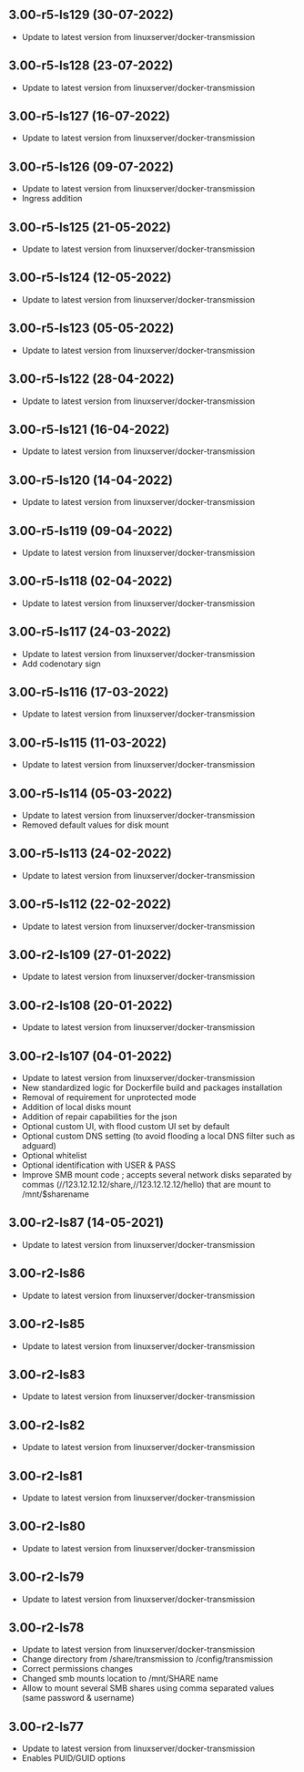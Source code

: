 
## 3.00-r5-ls129 (30-07-2022)
- Update to latest version from linuxserver/docker-transmission

## 3.00-r5-ls128 (23-07-2022)
- Update to latest version from linuxserver/docker-transmission

## 3.00-r5-ls127 (16-07-2022)
- Update to latest version from linuxserver/docker-transmission

## 3.00-r5-ls126 (09-07-2022)
- Update to latest version from linuxserver/docker-transmission
- Ingress addition

## 3.00-r5-ls125 (21-05-2022)
- Update to latest version from linuxserver/docker-transmission

## 3.00-r5-ls124 (12-05-2022)
- Update to latest version from linuxserver/docker-transmission

## 3.00-r5-ls123 (05-05-2022)
- Update to latest version from linuxserver/docker-transmission

## 3.00-r5-ls122 (28-04-2022)
- Update to latest version from linuxserver/docker-transmission

## 3.00-r5-ls121 (16-04-2022)
- Update to latest version from linuxserver/docker-transmission

## 3.00-r5-ls120 (14-04-2022)
- Update to latest version from linuxserver/docker-transmission

## 3.00-r5-ls119 (09-04-2022)
- Update to latest version from linuxserver/docker-transmission

## 3.00-r5-ls118 (02-04-2022)
- Update to latest version from linuxserver/docker-transmission

## 3.00-r5-ls117 (24-03-2022)
- Update to latest version from linuxserver/docker-transmission
- Add codenotary sign

## 3.00-r5-ls116 (17-03-2022)

- Update to latest version from linuxserver/docker-transmission

## 3.00-r5-ls115 (11-03-2022)

- Update to latest version from linuxserver/docker-transmission

## 3.00-r5-ls114 (05-03-2022)

- Update to latest version from linuxserver/docker-transmission
- Removed default values for disk mount

## 3.00-r5-ls113 (24-02-2022)

- Update to latest version from linuxserver/docker-transmission

## 3.00-r5-ls112 (22-02-2022)

- Update to latest version from linuxserver/docker-transmission

## 3.00-r2-ls109 (27-01-2022)

- Update to latest version from linuxserver/docker-transmission

## 3.00-r2-ls108 (20-01-2022)

- Update to latest version from linuxserver/docker-transmission

## 3.00-r2-ls107 (04-01-2022)

- Update to latest version from linuxserver/docker-transmission
- New standardized logic for Dockerfile build and packages installation
- Removal of requirement for unprotected mode
- Addition of local disks mount
- Addition of repair capabilities for the json
- Optional custom UI, with flood custom UI set by default
- Optional custom DNS setting (to avoid flooding a local DNS filter such as adguard)
- Optional whitelist
- Optional identification with USER & PASS
- Improve SMB mount code ; accepts several network disks separated by commas (//123.12.12.12/share,//123.12.12.12/hello) that are mount to /mnt/$sharename

## 3.00-r2-ls87 (14-05-2021)

- Update to latest version from linuxserver/docker-transmission

## 3.00-r2-ls86

- Update to latest version from linuxserver/docker-transmission

## 3.00-r2-ls85

- Update to latest version from linuxserver/docker-transmission

## 3.00-r2-ls83

- Update to latest version from linuxserver/docker-transmission

## 3.00-r2-ls82

- Update to latest version from linuxserver/docker-transmission

## 3.00-r2-ls81

- Update to latest version from linuxserver/docker-transmission

## 3.00-r2-ls80

- Update to latest version from linuxserver/docker-transmission

## 3.00-r2-ls79

- Update to latest version from linuxserver/docker-transmission

## 3.00-r2-ls78

- Update to latest version from linuxserver/docker-transmission
- Change directory from /share/transmission to /config/transmission
- Correct permissions changes
- Changed smb mounts location to /mnt/SHARE name
- Allow to mount several SMB shares using comma separated values (same password & username)

## 3.00-r2-ls77

- Update to latest version from linuxserver/docker-transmission
- Enables PUID/GUID options
